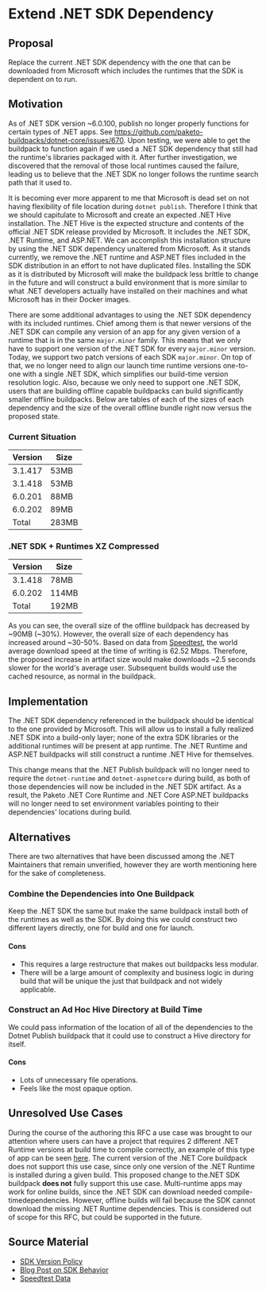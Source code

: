 # Extend .NET SDK Dependency

## Proposal

Replace the current .NET SDK dependency with the one that can be downloaded
from Microsoft which includes the runtimes that the SDK is dependent on to run.

## Motivation
As of .NET SDK version ~6.0.100, publish no longer properly functions for
certain types of .NET apps. See
https://github.com/paketo-buildpacks/dotnet-core/issues/670. Upon testing, we
were able to get the buildpack to function again if we used a .NET SDK
dependency that still had the runtime's libraries packaged with it. After
further investigation, we discovered that the removal of those local runtimes
caused the failure, leading us to believe that the .NET SDK no longer follows
the runtime search path that it used to.

It is becoming ever more apparent to me that Microsoft is dead set on not
having flexibility of file location during `dotnet publish`. Therefore I think
that we should capitulate to Microsoft and create an expected .NET Hive
installation. The .NET Hive is the expected structure and contents of the
official .NET SDK release provided by Microsoft. It includes the .NET SDK, .NET
Runtime, and ASP.NET. We can accomplish this installation structure by using
the .NET SDK dependency unaltered from Microsoft. As it stands currently, we
remove the .NET runtime and ASP.NET files included in the SDK distribution in
an effort to not have duplicated files. Installing the SDK as it is distributed
by Microsoft will make the buildpack less brittle to change in the future and
will construct a build environment that is more similar to what .NET developers
actually have installed on their machines and what Microsoft has in their
Docker images.

There are some additional advantages to using the .NET SDK dependency with its
included runtimes. Chief among them is that newer versions of the .NET SDK can
compile any version of an app for any given version of a runtime that is in the
same `major.minor` family. This means that we only have to support one version
of the .NET SDK for every `major.minor` version. Today, we support two patch
versions of each SDK `major.minor`. On top of that, we no longer need to align
our launch time runtime versions one-to-one with a single .NET SDK, which
simplifies our build-time version resolution logic. Also, because we only need
to support one .NET SDK, users that are building offline capable buildpacks can
build significantly smaller offline buildpacks.  Below are tables of each of
the sizes of each dependency and the size of the overall offline bundle right
now versus the proposed state.

### Current Situation
| Version | Size  |
|---------|-------|
| 3.1.417 | 53MB  |
| 3.1.418 | 53MB  |
| 6.0.201 | 88MB  |
| 6.0.202 | 89MB  |
| Total   | 283MB |

### .NET SDK + Runtimes XZ Compressed
| Version | Size  |
|---------|-------|
| 3.1.418 | 78MB  |
| 6.0.202 | 114MB |
| Total   | 192MB |


As you can see, the overall size of the offline buildpack has decreased by
~90MB (~30%). However, the overall size of each dependency has increased around
~30-50%. Based on data from
[Speedtest](https://www.speedtest.net/global-index), the world average download
speed at the time of writing is 62.52 Mbps. Therefore, the proposed increase in
artifact size would make downloads ~2.5 seconds slower for the world's average
user.  Subsequent builds would use the cached resource, as normal in the
buildpack.

## Implementation

The .NET SDK dependency referenced in the buildpack should be identical to the
one provided by Microsoft. This will allow us to install a fully realized .NET
SDK into a build-only layer; none of the extra SDK libraries or the additional
runtimes will be present at app runtime. The .NET Runtime and ASP.NET
buildpacks will still construct a runtime .NET Hive for themselves.

This change means that the .NET Publish buildpack will no longer need to
require the `dotnet-runtime` and `dotnet-aspnetcore` during build, as both of
those dependencies will now be included in the .NET SDK artifact. As a result,
the Paketo .NET Core Runtime and .NET Core ASP.NET buildpacks will no longer
need to set environment variables pointing to their dependencies' locations
during build.

## Alternatives
There are two alternatives that have been discussed among the .NET Maintainers
that remain unverified, however they are worth mentioning here for the sake of
completeness.

### Combine the Dependencies into One Buildpack
Keep the .NET SDK the same but make the same buildpack install both of the
runtimes as well as the SDK. By doing this we could construct two different
layers directly, one for build and one for launch.

#### Cons
- This requires a large restructure that makes out buildpacks less modular.
- There will be a large amount of complexity and business logic in during build
  that will be unique the just that buildpack and not widely applicable.

### Construct an Ad Hoc Hive Directory at Build Time
We could pass information of the location of all of the dependencies to the
Dotnet Publish buildpack that it could use to construct a Hive directory for
itself.

#### Cons
- Lots of unnecessary file operations.
- Feels like the most opaque option.

## Unresolved Use Cases
During the course of the authoring this RFC a use case was brought to our
attention where users can have a project that requires 2 different .NET Runtime
versions at build time to compile correctly, an example of this type of app can 
be seen [here](https://github.com/macsux/multi-version-dotnet-project). 
The current version of the .NET Core buildpack does not support this use case, 
since only one version of the .NET Runtime is installed during a given build. 
This proposed change to the.NET SDK buildpack **does not** fully support this 
use case. Multi-runtime apps may work for online builds, since the .NET SDK can 
download needed compile-timedependencies. However, offline builds will fail 
because the SDK cannot download the missing .NET Runtime dependencies. This 
is considered out of scope for this RFC, but could be supported in the future.

## Source Material

- [SDK Version Policy](https://docs.microsoft.com/en-us/dotnet/core/versions/selection#the-sdk-uses-the-latest-installed-version)
- [Blog Post on SDK Behavior](https://weblog.west-wind.com/posts/2021/Jun/15/Running-NET-Core-Apps-on-a-Framework-other-than-Compiled-Version)
- [Speedtest Data](https://www.speedtest.net/global-index)
